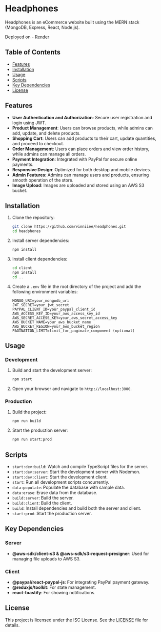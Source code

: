 # Headphones

Headphones is an eCommerce website built using the MERN stack (MongoDB, Express, React, Node.js).

Deployed on - [Render](https://headphones-nzgi.onrender.com/)

## Table of Contents

- [Features](#features)
- [Installation](#installation)
- [Usage](#usage)
- [Scripts](#scripts)
- [Key Dependencies](#key-dependencies)
- [License](#license)

## Features

- **User Authentication and Authorization**: Secure user registration and login using JWT.
- **Product Management**: Users can browse products, while admins can add, update, and delete products.
- **Shopping Cart**: Users can add products to their cart, update quantities, and proceed to checkout.
- **Order Management**: Users can place orders and view order history, while admins can manage all orders.
- **Payment Integration**: Integrated with PayPal for secure online payments.
- **Responsive Design**: Optimized for both desktop and mobile devices.
- **Admin Features**: Admins can manage users and products, ensuring smooth operation of the store.
- **Image Upload**: Images are uploaded and stored using an AWS S3 bucket.

## Installation

1. Clone the repository:
    ```bash
    git clone https://github.com/vinniiee/headphones.git
    cd headphones
    ```

2. Install server dependencies:
    ```bash
    npm install
    ```

3. Install client dependencies:
    ```bash
    cd client
    npm install
    cd ..
    ```

4. Create a `.env` file in the root directory of the project and add the following environment variables:
    ```
    MONGO_URI=your_mongodb_uri
    JWT_SECRET=your_jwt_secret
    PAYPAL_CLIENT_ID=your_paypal_client_id
    AWS_ACCESS_KEY_ID=your_aws_access_key_id
    AWS_SECRET_ACCESS_KEY=your_aws_secret_access_key
    AWS_BUCKET_NAME=your_aws_bucket_name
    AWS_BUCKET_REGION=your_aws_bucket_region
    PAGINATION_LIMIT=limit_for_paginate_component (optional)
    ```

## Usage

### Development

1. Build and start the development server:
    ```bash
    npm start
    ```

2. Open your browser and navigate to `http://localhost:3000`.

### Production

1. Build the project:
    ```bash
    npm run build
    ```

2. Start the production server:
    ```bash
    npm run start:prod
    ```

## Scripts

- `start:dev:build`: Watch and compile TypeScript files for the server.
- `start:dev:server`: Start the development server with Nodemon.
- `start:dev:client`: Start the development client.
- `start`: Run all development scripts concurrently.
- `data:populate`: Populate the database with sample data.
- `data:erase`: Erase data from the database.
- `build:server`: Build the server.
- `build:client`: Build the client.
- `build`: Install dependencies and build both the server and client.
- `start:prod`: Start the production server.

## Key Dependencies

### Server

- **@aws-sdk/client-s3 & @aws-sdk/s3-request-presigner**: Used for managing file uploads to AWS S3.

### Client

- **@paypal/react-paypal-js**: For integrating PayPal payment gateway.
- **@reduxjs/toolkit**: For state management.
- **react-toastify**: For showing notifications.

## License

This project is licensed under the ISC License. See the [LICENSE](LICENSE) file for details.
